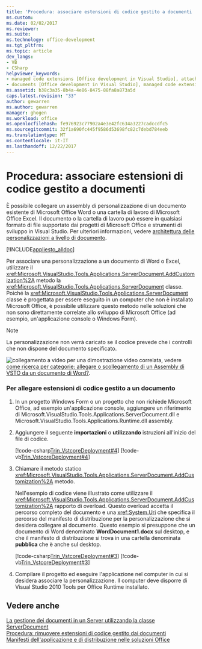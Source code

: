 ```yaml
---
title: 'Procedura: associare estensioni di codice gestito a documenti | Documenti Microsoft'
ms.custom: 
ms.date: 02/02/2017
ms.reviewer: 
ms.suite: 
ms.technology: office-development
ms.tgt_pltfrm: 
ms.topic: article
dev_langs:
- VB
- CSharp
helpviewer_keywords:
- managed code extensions [Office development in Visual Studio], attaching
- documents [Office development in Visual Studio], managed code extensions
ms.assetid: b38c3a35-8b4a-4e86-8475-88fa8a873a5d
caps.latest.revision: "33"
author: gewarren
ms.author: gewarren
manager: ghogen
ms.workload: office
ms.openlocfilehash: fe976923c77902a4e3e42fc634a3227cadccdfc5
ms.sourcegitcommit: 32f1a690fc445f9586d53698fc82c7debd784eeb
ms.translationtype: MT
ms.contentlocale: it-IT
ms.lasthandoff: 12/22/2017
---
```

# <a name="how-to-attach-managed-code-extensions-to-documents"></a>Procedura: associare estensioni di codice gestito a documenti
  È possibile collegare un assembly di personalizzazione di un documento esistente di Microsoft Office Word o una cartella di lavoro di Microsoft Office Excel. Il documento o la cartella di lavoro può essere in qualsiasi formato di file supportato dai progetti di Microsoft Office e strumenti di sviluppo in Visual Studio. Per ulteriori informazioni, vedere [architettura delle personalizzazioni a livello di documento](../vsto/architecture-of-document-level-customizations.md).  
  
 [!INCLUDE[appliesto_alldoc](../vsto/includes/appliesto-alldoc-md.md)]  
  
 Per associare una personalizzazione a un documento di Word o Excel, utilizzare il <xref:Microsoft.VisualStudio.Tools.Applications.ServerDocument.AddCustomization%2A> metodo la <xref:Microsoft.VisualStudio.Tools.Applications.ServerDocument> classe. Poiché la <xref:Microsoft.VisualStudio.Tools.Applications.ServerDocument> classe è progettata per essere eseguito in un computer che non è installato Microsoft Office, è possibile utilizzare questo metodo nelle soluzioni che non sono direttamente correlate allo sviluppo di Microsoft Office (ad esempio, un'applicazione console o Windows Form).  
  
> [!NOTE]  
>  La personalizzazione non verrà caricato se il codice prevede che i controlli che non dispone del documento specificato.  
  
 ![collegamento a video](../vsto/media/playvideo.gif "collegamento a video") per una dimostrazione video correlata, vedere [come ricerca per categorie: allegare o scollegamento di un Assembly di VSTO da un documento di Word?](http://go.microsoft.com/fwlink/?LinkId=136782).  
  
### <a name="to-attach-managed-code-extensions-to-a-document"></a>Per allegare estensioni di codice gestito a un documento  
  
1.  In un progetto Windows Form o un progetto che non richiede Microsoft Office, ad esempio un'applicazione console, aggiungere un riferimento di Microsoft.VisualStudio.Tools.Applications.ServerDocument.dll e Microsoft.VisualStudio.Tools.Applications.Runtime.dll assembly.  
  
2.  Aggiungere il seguente **importazioni** o **utilizzando** istruzioni all'inizio del file di codice.  
  
     [!code-csharp[Trin_VstcoreDeployment#4](../vsto/codesnippet/CSharp/Trin_VstcoreDeploymentCS/Program.cs#4)]
     [!code-vb[Trin_VstcoreDeployment#4](../vsto/codesnippet/VisualBasic/Trin_VstcoreDeploymentVB/Program.vb#4)]  
  
3.  Chiamare il metodo statico <xref:Microsoft.VisualStudio.Tools.Applications.ServerDocument.AddCustomization%2A> metodo.  
  
     Nell'esempio di codice viene illustrato come utilizzare il <xref:Microsoft.VisualStudio.Tools.Applications.ServerDocument.AddCustomization%2A> rapporto di overload. Questo overload accetta il percorso completo del documento e una <xref:System.Uri> che specifica il percorso del manifesto di distribuzione per la personalizzazione che si desidera collegare al documento. Questo esempio si presuppone che un documento di Word denominato **WordDocument1.docx** sul desktop, e che il manifesto di distribuzione si trova in una cartella denominata **pubblica** che è anche sul desktop.  
  
     [!code-csharp[Trin_VstcoreDeployment#3](../vsto/codesnippet/CSharp/Trin_VstcoreDeploymentCS/Program.cs#3)]
     [!code-vb[Trin_VstcoreDeployment#3](../vsto/codesnippet/VisualBasic/Trin_VstcoreDeploymentVB/Program.vb#3)]  
  
4.  Compilare il progetto ed eseguire l'applicazione nel computer in cui si desidera associare la personalizzazione. Il computer deve disporre di Visual Studio 2010 Tools per Office Runtime installato.  
  
## <a name="see-also"></a>Vedere anche  
 [La gestione dei documenti in un Server utilizzando la classe ServerDocument](../vsto/managing-documents-on-a-server-by-using-the-serverdocument-class.md)   
 [Procedura: rimuovere estensioni di codice gestito dai documenti](../vsto/how-to-remove-managed-code-extensions-from-documents.md)   
 [Manifesti dell'applicazione e di distribuzione nelle soluzioni Office](../vsto/application-and-deployment-manifests-in-office-solutions.md)  
  